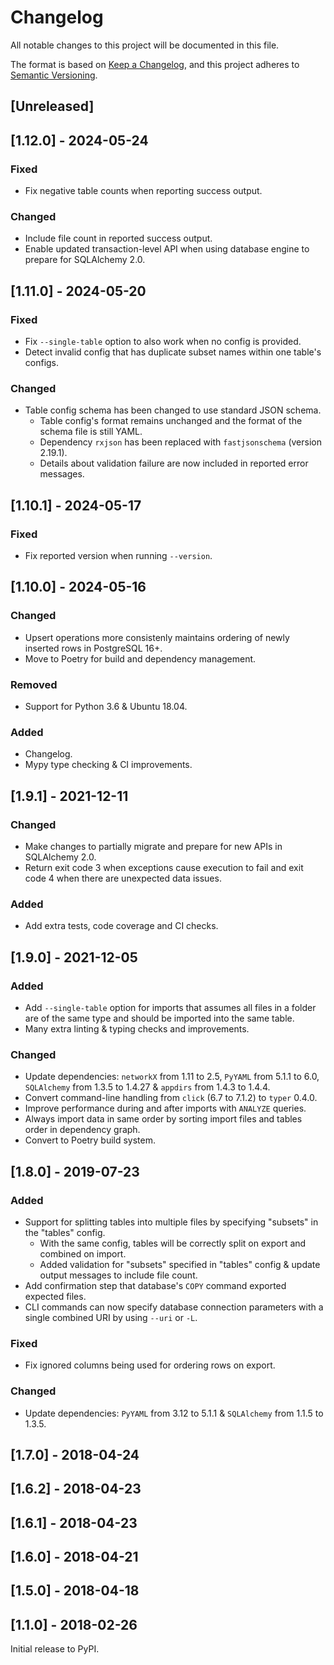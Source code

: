 # Changelog

All notable changes to this project will be documented in this file.

The format is based on [Keep a Changelog](https://keepachangelog.com/en/1.0.0/),
and this project adheres to [Semantic Versioning](https://semver.org/spec/v2.0.0.html).

## [Unreleased]

## [1.12.0] - 2024-05-24

### Fixed

- Fix negative table counts when reporting success output.

### Changed

- Include file count in reported success output.
- Enable updated transaction-level API when using database engine to prepare for SQLAlchemy 2.0.

## [1.11.0] - 2024-05-20

### Fixed

* Fix `--single-table` option to also work when no config is provided.
* Detect invalid config that has duplicate subset names within one table's configs.

### Changed

* Table config schema has been changed to use standard JSON schema.
  * Table config's format remains unchanged and the format of the schema file is still YAML.
  * Dependency `rxjson` has been replaced with `fastjsonschema` (version 2.19.1).
  * Details about validation failure are now included in reported error messages.

## [1.10.1] - 2024-05-17

### Fixed

* Fix reported version when running `--version`.

## [1.10.0] - 2024-05-16

### Changed

* Upsert operations more consistenly maintains ordering of newly inserted rows in PostgreSQL 16+.
* Move to Poetry for build and dependency management.

### Removed

* Support for Python 3.6 & Ubuntu 18.04.

### Added

* Changelog.
* Mypy type checking & CI improvements.

## [1.9.1] - 2021-12-11

### Changed

* Make changes to partially migrate and prepare for new APIs in SQLAlchemy 2.0.
* Return exit code 3 when exceptions cause execution to fail and exit code 4 when there are unexpected data issues.

### Added

* Add extra tests, code coverage and CI checks.

## [1.9.0] - 2021-12-05

### Added

* Add `--single-table` option for imports that assumes all files in a folder are of the same type and should be imported into the same table.
* Many extra linting & typing checks and improvements.

### Changed

* Update dependencies: `networkX` from 1.11 to 2.5, `PyYAML` from 5.1.1 to 6.0, `SQLAlchemy` from 1.3.5 to 1.4.27 & `appdirs` from 1.4.3 to 1.4.4.
* Convert command-line handling from `click` (6.7 to 7.1.2) to `typer` 0.4.0.
* Improve performance during and after imports with `ANALYZE` queries.
* Always import data in same order by sorting import files and tables order in dependency graph.
* Convert to Poetry build system.

## [1.8.0] - 2019-07-23

### Added

* Support for splitting tables into multiple files by specifying "subsets" in the "tables" config.
  * With the same config, tables will be correctly split on export and combined on import.
  * Added validation for "subsets" specified in "tables" config & update output messages to include file count.
* Add confirmation step that database's `COPY` command exported expected files.
* CLI commands can now specify database connection parameters with a single combined URI by using `--uri` or `-L`.

### Fixed

* Fix ignored columns being used for ordering rows on export.

### Changed

* Update dependencies: `PyYAML` from 3.12 to 5.1.1 & `SQLAlchemy` from 1.1.5 to 1.3.5.

## [1.7.0] - 2018-04-24

## [1.6.2] - 2018-04-23

## [1.6.1] - 2018-04-23

## [1.6.0] - 2018-04-21

## [1.5.0] - 2018-04-18

## [1.1.0] - 2018-02-26

Initial release to PyPI.
